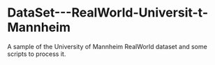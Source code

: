 # DataSet---RealWorld-Universit-t-Mannheim
A sample of the University of Mannheim RealWorld dataset and some scripts to process it.
